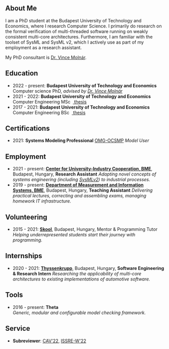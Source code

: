 ## <i class="fas fa-user fa-fw"></i> About Me
I am a PhD student at the Budapest University of Technology and Economics, where I research Computer Science. I primarily do research on the formal verification of multi-threaded software running on weakly consistent multi-core architectures. Furthermore, I am familiar with the toolset of SysML and SysML v2, which I actively use as part of my employment as a research assistant. 

My PhD consultant is [Dr. Vince Molnár](https://mit.bme.hu/~molnarv).

## <i class="fas fa-graduation-cap fa-fw"></i> Education
- 2022 - present: **Budapest University of Technology and Economics**  
  Computer science PhD, _advised by [Dr. Vince Molnár](http://mit.bme.hu/~molnarv/)_  
- 2021 - 2022: **Budapest University of Technology and Economics**  
  Computer Engineering MSc &nbsp;[<i class="fas fa-file-alt"></i>&nbsp;thesis](publications/mscthesis22.pdf)
- 2017 - 2021: **Budapest University of Technology and Economics**  
  Computer Engineering BSc &nbsp;[<i class="fas fa-file-alt"></i>&nbsp;thesis](publications/bscthesis20.pdf)

## <i class="fas fa-star fa-fw"></i> Certifications
- 2021: **Systems Modeling Professional** [OMG-OCSMP](https://www.omg.org/ocsmp/)
  _Model User_

## <i class="fas fa-briefcase fa-fw"></i> Employment

- 2021 - present: [**Center for University-Industry Cooperation, BME**](https://fiek.bme.hu/english/), Budapest, Hungary, **Research Assistant**
  _Adapting novel concepts of systems engineering (including [SysMLv2](https://www.omgsysml.org/SysML-2.htm)) to industrial processes._
- 2019 - present: [**Department of Measurement and Information Systems, BME**](http://www.mit.bme.hu/eng/), Budapest, Hungary, **Teaching Assistant**
  _Delivering practical lectures, correcting and assembling exams, managing homework IT infrastructure._  

## <i class="fas fa-handshake-angle fa-fw"></i> Volunteering

- 2015 - 2021: [**Skool**](https://skool.org.hu/), Budapest, Hungary, Mentor & Programming Tutor
  _Helping underrepresented students start their journey with programming._

## <i class="fas fa-globe fa-fw"></i> Internships

- 2020 - 2021: [**Thyssenkrupp**](https://www.thyssenkrupp.hu/hu/), Budapest, Hungary, **Software Engineering & Research Intern**
  _Researching the applicability of multi-core architectures to existing implementations of automotive software._ 

## <i class="fas fa-desktop fa-fw"></i> Tools
- 2016 - present: **Theta** [<i class="fab fa-github"></i>](https://github.com/ftsrg/theta)  
  _Generic, modular and configurable model checking framework._

<!-- ## <i class="fas fa-file-alt fa-fw"></i> Selected Publications -->

## <i class="fas fa-university fa-fw"></i> Service
- **Subreviewer**: [CAV'22](http://i-cav.org/2022/), [ISSRE-W'22](https://issre2022.github.io/)